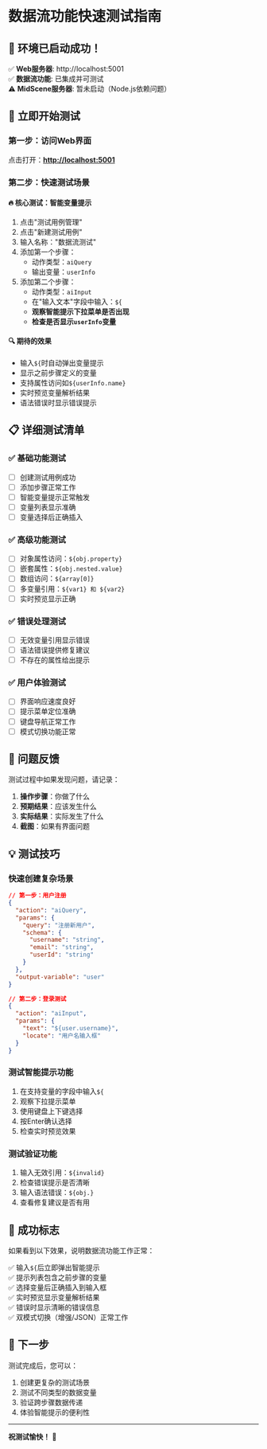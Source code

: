 # 数据流功能快速测试指南

## 🚀 环境已启动成功！

✅ **Web服务器**: http://localhost:5001  
✅ **数据流功能**: 已集成并可测试  
⚠️  **MidScene服务器**: 暂未启动（Node.js依赖问题）

## 🎯 立即开始测试

### 第一步：访问Web界面
点击打开：**[http://localhost:5001](http://localhost:5001)**

### 第二步：快速测试场景

#### 🔥 核心测试：智能变量提示
1. 点击"测试用例管理"
2. 点击"新建测试用例"
3. 输入名称："数据流测试"
4. 添加第一个步骤：
   - 动作类型：`aiQuery`
   - 输出变量：`userInfo`
5. 添加第二个步骤：
   - 动作类型：`aiInput`
   - 在"输入文本"字段中输入：`${`
   - **观察智能提示下拉菜单是否出现**
   - **检查是否显示`userInfo`变量**

#### 🔍 期待的效果
- 输入`${`时自动弹出变量提示
- 显示之前步骤定义的变量
- 支持属性访问如`${userInfo.name}`
- 实时预览变量解析结果
- 语法错误时显示错误提示

## 📋 详细测试清单

### ✅ 基础功能测试
- [ ] 创建测试用例成功
- [ ] 添加步骤正常工作
- [ ] 智能变量提示正常触发
- [ ] 变量列表显示准确
- [ ] 变量选择后正确插入

### ✅ 高级功能测试
- [ ] 对象属性访问：`${obj.property}`
- [ ] 嵌套属性：`${obj.nested.value}`
- [ ] 数组访问：`${array[0]}`
- [ ] 多变量引用：`${var1} 和 ${var2}`
- [ ] 实时预览显示正确

### ✅ 错误处理测试
- [ ] 无效变量引用显示错误
- [ ] 语法错误提供修复建议
- [ ] 不存在的属性给出提示

### ✅ 用户体验测试
- [ ] 界面响应速度良好
- [ ] 提示菜单定位准确
- [ ] 键盘导航正常工作
- [ ] 模式切换功能正常

## 🐛 问题反馈

测试过程中如果发现问题，请记录：

1. **操作步骤**：你做了什么
2. **预期结果**：应该发生什么
3. **实际结果**：实际发生了什么
4. **截图**：如果有界面问题

## 💡 测试技巧

### 快速创建复杂场景
```json
// 第一步：用户注册
{
  "action": "aiQuery",
  "params": {
    "query": "注册新用户",
    "schema": {
      "username": "string",
      "email": "string",
      "userId": "string"
    }
  },
  "output-variable": "user"
}

// 第二步：登录测试
{
  "action": "aiInput", 
  "params": {
    "text": "${user.username}",
    "locate": "用户名输入框"
  }
}
```

### 测试智能提示功能
1. 在支持变量的字段中输入`${`
2. 观察下拉提示菜单
3. 使用键盘上下键选择
4. 按Enter确认选择
5. 检查实时预览效果

### 测试验证功能
1. 输入无效引用：`${invalid}`
2. 检查错误提示是否清晰
3. 输入语法错误：`${obj.}`
4. 查看修复建议是否有用

## 🎉 成功标志

如果看到以下效果，说明数据流功能工作正常：

✅ 输入`${`后立即弹出智能提示  
✅ 提示列表包含之前步骤的变量  
✅ 选择变量后正确插入到输入框  
✅ 实时预览显示变量解析结果  
✅ 错误时显示清晰的错误信息  
✅ 双模式切换（增强/JSON）正常工作  

## 🚀 下一步

测试完成后，您可以：
1. 创建更复杂的测试场景
2. 测试不同类型的数据变量
3. 验证跨步骤数据传递
4. 体验智能提示的便利性

---

**祝测试愉快！** 🎯